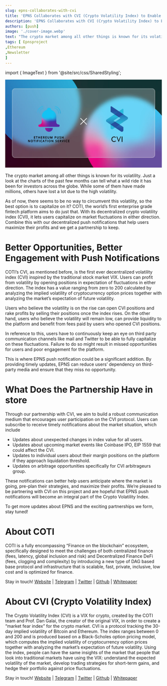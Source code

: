 ```yaml
---
slug: epns-collaborates-with-cvi
title: 'EPNS Collaborates with CVI (Crypto Volatility Index) to Enable Push Notifications for their Protocol'
description: 'EPNS Collaborates with CVI (Crypto Volatility Index) to Enable Push Notifications for their Protocol'
authors: [push]
image: './cover-image.webp'
text: "The crypto market among all other things is known for its volatility. Just a look at the charts of the past few months can tell what a wild ride it has been for investors across the globe. While some of them have made millions, others have lost a lot due to the high volatility."
tags: [ Epnsproject
,Ethereum
,Newsletter
]
---
```


import { ImageText } from '@site/src/css/SharedStyling';

![Cover Image of EPNS Collaborates with CVI (Crypto Volatility Index) to Enable Push Notifications for their Protocol](./cover-image.webp)

<!--truncate-->

The crypto market among all other things is known for its volatility. Just a look at the charts of the past few months can tell what a wild ride it has been for investors across the globe. While some of them have made millions, others have lost a lot due to the high volatility.

As of now, there seems to be no way to circumvent this volatility, so the best option is to capitalize on it? COTI, the world’s first enterprise grade fintech platform aims to do just that. With its decentralized crypto volatility index (CVI), it lets users capitalize on market fluctuations in either direction. Combine this with our decentralized push notifications that help users maximize their profits and we get a partnership to keep.

# Better Opportunities, Better Engagement with Push Notifications

COTI’s CVI, as mentioned before, is the first ever decentralized volatility index (CVI) inspired by the traditional stock market VIX. Users can profit from volatility by opening positions in expectation of fluctuations in either direction. The index has a value ranging from zero to 200 calculated by analyzing the implied volatility of cryptocurrency option prices together with analyzing the market’s expectation of future volatility.

Users who believe the volatility is on the rise can open CVI positions and rake profits by selling their positions once the index rises. On the other hand, users who believe the volatility will remain low, can provide liquidity to the platform and benefit from fees paid by users who opened CVI positions.

In reference to this, users have to continuously keep an eye on third party communication channels like mail and Twitter to be able to fully capitalize on these fluctuations. Failure to do so might result in missed opportunities for users and poor engagement for the platform.

This is where EPNS push notification could be a significant addition. By providing timely updates, EPNS can reduce users’ dependency on third-party media and ensure that they miss no opportunity.

# What Does the Partnership Have in store

Through our partnership with CVI, we aim to build a robust communication medium that encourages user participation on the CVI protocol. Users can subscribe to receive timely notifications about the market situation, which include

- Updates about unexpected changes in index value for all users.
- Updates about upcoming market events like Coinbase IPO, EIP 1559 that could affect the CVI.
- Updates to individual users about their margin positions on the platform if they approach liquidation threshold.
- Updates on arbitrage opportunities specifically for CVI arbitrageurs group.

These notifications can better help users anticipate where the market is going, pre-plan their strategies, and maximize their profits. We’re pleased to be partnering with CVI on this project and are hopeful that EPNS push notifications will become an integral part of the Crypto Volatility Index.

To get more updates about EPNS and the exciting partnerships we form, stay tuned!

# About COTI

COTI is a fully encompassing “Finance on the blockchain” ecosystem, specifically designed to meet the challenges of both centralized finance (fees, latency, global inclusion and risk) and Decentralized Finance DeFi (fees, clogging and complexity) by introducing a new type of DAG based base protocol and infrastructure that is scalable, fast, private, inclusive, low cost and is optimized for finance.

Stay in touch! [Website](https://coti.io) | [Telegram](https://t.me/COTInetwork) | [Twitter](https://twitter.com/COTInetwork) | [Github](https://github.com/coti-io) | [Whitepaper](https://coti.io/files/COTI-technical-whitepaper.pdf)

# About CVI (Crypto Volatility Index)

The Crypto Volatility Index (CVI) is a VIX for crypto, created by the COTI team and Prof. Dan Galai, the creator of the original VIX, in order to create a “market fear index” for the crypto market. CVI is a protocol tracking the 30-day implied volatility of Bitcoin and Ethereum. The index ranges between 0 and 200 and is produced based on a Black-Scholes option pricing model, which computes the implied volatility of cryptocurrency option prices together with analyzing the market’s expectation of future volatility. Using the index, people can have the same insights of the market that people that look into traditional markets have using the VIX: understand the expected volatility of the market, develop trading strategies for short-term gains, and hedge their portfolio against price fluctuations.

Stay in touch! [Website](https://cvi.finance/) | [Telegram](https://t.me/cviofficial) | [Twitter](https://twitter.com/official_CVI) | [Github](https://github.com/coti-io/cvi-contracts) | [Whitepaper](https://cvi.finance/files/cvi-white-paper.pdf)
